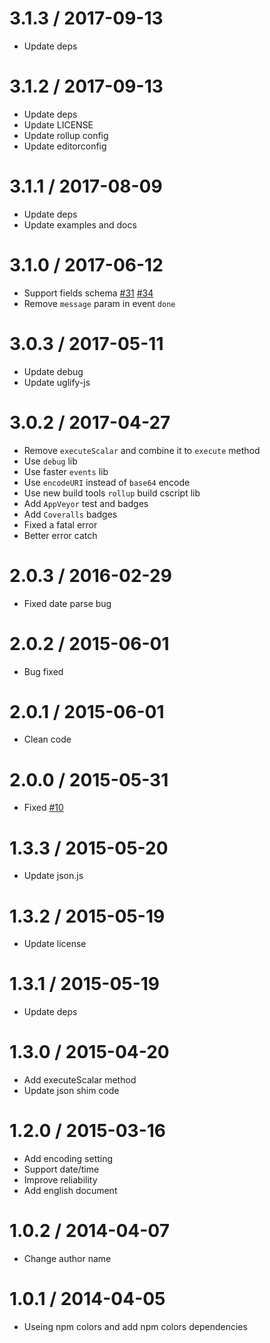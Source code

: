 # 3.1.3 / 2017-09-13
- Update deps
# 3.1.2 / 2017-09-13
- Update deps
- Update LICENSE
- Update rollup config
- Update editorconfig
# 3.1.1 / 2017-08-09
- Update deps
- Update examples and docs

# 3.1.0 / 2017-06-12
- Support fields schema [#31](https://github.com/nuintun/node-adodb/issues/31) [#34](https://github.com/nuintun/node-adodb/issues/34)
- Remove ```message``` param in event ```done```

# 3.0.3 / 2017-05-11
- Update debug
- Update uglify-js

# 3.0.2 / 2017-04-27
- Remove `executeScalar` and combine it to `execute` method
- Use `debug` lib
- Use faster `events` lib
- Use `encodeURI` instead of `base64` encode
- Use new build tools `rollup` build cscript lib
- Add `AppVeyor` test and badges
- Add `Coveralls` badges
- Fixed a fatal error
- Better error catch

# 2.0.3 / 2016-02-29
- Fixed date parse bug

# 2.0.2 / 2015-06-01
- Bug fixed

# 2.0.1 / 2015-06-01
- Clean code

# 2.0.0 / 2015-05-31
- Fixed [#10](https://github.com/nuintun/node-adodb/issues/10)

# 1.3.3 / 2015-05-20
- Update json.js

# 1.3.2 / 2015-05-19
- Update license

# 1.3.1 / 2015-05-19
- Update deps

# 1.3.0 / 2015-04-20
- Add executeScalar method
- Update json shim code

# 1.2.0 / 2015-03-16
- Add encoding setting
- Support date/time
- Improve reliability
- Add english document

# 1.0.2 / 2014-04-07
- Change author name

# 1.0.1 / 2014-04-05
- Useing npm colors and add npm colors dependencies
